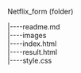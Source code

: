 Netflix_form (folder)


|----readme.md           
|----images                  
|----index.html         
|----result.html        
|----style.css      